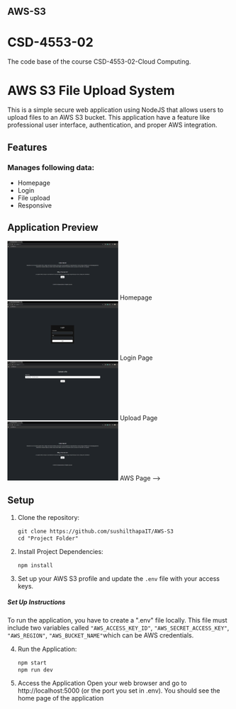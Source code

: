 ## AWS-S3

# CSD-4553-02
The code base of the course CSD-4553-02-Cloud Computing.

# AWS S3 File Upload System
This is a simple secure web application using NodeJS that allows users to upload files to an AWS
S3 bucket. This application have a feature like professional user interface, authentication,
and proper AWS integration.

## Features

### Manages following data:
- Homepage
- Login
- File upload
- Responsive

## Application Preview
<img src="images/homepage.png" width="250">
Homepage
<img src="images/login.png" width="250">
Login Page
<img src="images/upload.png" width="250">
Upload Page
<img src="images/homepage.png" width="250">
AWS Page -->


## Setup
1. Clone the repository:
   ```
   git clone https://github.com/sushilthapaIT/AWS-S3
   cd "Project Folder"
   ```

2. Install Project Dependencies:
   ```
   npm install
   ```

3. Set up your AWS S3 profile and update the `.env` file with your access keys.

##### Set Up Instructions
To run the application, you have to create a ".env" file locally.
This file must include two variables called ```"AWS_ACCESS_KEY_ID"```, ```"AWS_SECRET_ACCESS_KEY"```, ```"AWS_REGION"```, ```"AWS_BUCKET_NAME"```which can be AWS credentials. 

4. Run the Application:
   ```
   npm start
   npm run dev
   ```

5. Access the Application
  Open your web browser and go to http://localhost:5000 (or the port you set in .env). You should see the home page of the application